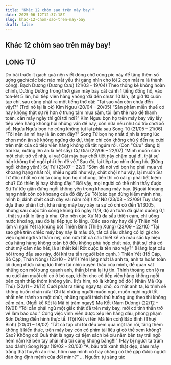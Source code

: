 ```yaml
---
title: "Khác 12 chòm sao trên máy bay!"
date: 2025-06-12T12:37:18Z
slug: khac-12-chom-sao-tren-may-bay
draft: false
---
```


## Khác 12 chòm sao trên máy bay!

## LONG TỨ

Do bài trước ít gạch quá nên viết dòng chữ cùng pic này để tăng thêm số ượng gạch(các bác nào mắt yếu thì gáng nhìn cho lòi 2 con mắt ra là thành công).
Bạch Dương (Dương Cưu) (21/03 – 19/04)
Theo thống kê không hoàn chỉnh, Dương Dương trong thời gian máy bay cất cánh 1 tiếng đồng hồ, vào toa-lét 5 lần, hỏi tiếp viên hàng không ‘đã đến chưa’ 10 lần, lật giở 10 cuốn tạp chí, sau cùng phát ra một tiếng thở dài: “Tại sao vẫn còn chưa đến vậy!?”
 (Trói nó lại là ok)
Kim Ngưu (20/04 – 20/05)
“Sản phẩm miễn thuế có hay không thật sự rẻ hơn ở trung tâm mua sắm, tôi làm thế nào để thanh toán, cần mấy ngày thì gửi tới nơi?” Kim Ngưu bọn họ trên máy bay vây lấy tiếp viên hàng không hỏi những vấn đề này, còn nữa nếu như có trò chơi xổ số, Ngưu Ngưu bọn họ cũng không tụt lại phía sau
Song Tử (21/05 – 21/06)
“Tôi nên ăn mì hay là ăn cơm đây?” Song Tử bọn họ nhất định là trong lúc chọn món ăn sẽ không ngừng do dự, thậm chí còn không chú ý đến nụ cười trên mặt của cô tiếp viên hàng không đã tắt ngúm rồi.
 (Con "Cừu" đang bị trói kìa, nướng lên ăn là hết sẩy)
Cự Giải (22/06 – 22/07)
“Mình muốn sớm một chút trở về nhà, ai ya! Cái máy bay chết tiệt này chậm quá đi, thật sự hận không thể ngồi phi tiễn để về.” Sau đó, lại tiếp tục nhìn đồng hồ.
 (Đứng ngồi không yên! )
Sư Tử (23/07 – 22/0
“Sớm đã nói với bọn họ phải mua vé khoang hạng nhất rồi, nhiều người như vậy, chật chội như vậy, lại muốn Sư Tử độc nhất vô nhị ta cùng bọn họ ở chung, tiền thì có cái gì phải tiết kiệm chứ? Có thiên lý hay không đây!” Bởi vậy, mọi người có thể nhìn thấy được Sư Tử tức giận đứng ngồi không yên trong khoang máy bay.
(Ngoài khoang hạng nhất còn có khoang cứa đồ đấy Sư Tỏi(các bạn đừng kiếm mình nha, mình bị đánh chết cách đây vài năm rồi)!)
Xử Nữ (23/08 – 22/09)
Tuy rằng dựa theo phân tích, khả năng máy bay xảy ra sự cố chỉ có đến 1/13005, nhưng sau cuộc tấn công khủng bố ngày 11/9, độ an toàn đã giảm xuống 0,1 , thật sự rất lo lắng à nha. Cho nên các Xử Nữ đa sầu thiện cảm, chỉ uống nước khoáng, sau đó lại tiếp tục lo lắng. 
(Các sao này hay để ý Thiên Yết lắm vì nghĩ Yết là khủng bố)
Thiên Bình (Thiên Xứng) (23/09 – 22/10)
“Tại sao ghế trên chiếc máy bay này là màu đỏ, tất cả đều chẳng có lợi gì cho việc nghĩ ngơi và thẩm mỹ, còn nữa tất cả các thiết kế và màu sắc ký hiệu của hãng hàng không toàn bộ đều không phù hợp chút nào, thật sự chả có chút mỹ cảm nào hết, là ai thiết kế! Rốt cuộc là tên nào vậy?”
(Hàng loạt câu hỏi trong đầu sao này, đôi khi tra tấn người bên cạnh. )
Thiên Yết (Hổ Cáp, Bò Cạp, Thần Nông) (23/10 – 21/11)
Yên lặng nhất là anh ta, anh ta hoàn toàn lợi dụng được năng lực thiên tài nhìn xuyên thấu của mình, để quan sát những con mồi xung quanh anh, thần bí mà lại tự tin. Thỉnh thoảng còn lộ ra nụ cười ám muội chỉ có ở bò cạp, khiến cho cô tiếp viên hàng không ngồi bên cạnh thấp thỏm không yên.
(It's him, nó là khủng bố đó )
Nhân Mã (Xạ Thủ) (22/11 – 21/12)
Cười phát ra tiếng ngay tại chỗ, có mặt anh ta, lộ trình sẽ không buồn chán nữa! Chỉ là những người muốn ngủ, muốn nghỉ ngơi tốt nhất nên tránh xa một chút, những người thích thú hưởng ứng theo thì không cấm cản.
(Ngồi kế Kết là Mã bị trãm ngay!)
Ma Kết (Nam Dương) (22/12 – 19/01)
“Tôi cần phải ngủ một giấc thật đã trên máy bay, mới có tinh thần trở về làm báo cáo.” Công việc vĩnh viễn được xếp lên hàng đầu, phong phạm Sơn Dương điển hình thực tế.
(Tội Kết vì tên Mã lên cơn)
Bảo Bình (Thuỷ Bình) (20/01 – 18/02)
“Tất cả tạp chí tôi đều xem qua một lần rồi, tăng thêm không ít kiến thức, trên máy bay còn có phim tài liêu gì có thể xem không? Sao? Không có! Quả thật là ngay cả tiệm sách bé xíu nằm bên tay trái ngõ hẻm nằm kế bên tay phải nhà tôi cũng không bằng!!!”
(Hay bị người ta trùm bao đánh)
Song Ngư (19/02 – 20/03)
“A, bầu trời xanh thật đẹp, đám mây trắng thật huyền ảo nha, hôm nay mình có hay chăng có thể gặp được người đàn ông định mệnh của đời mình?”
...
Nguồn: tự sáng tác